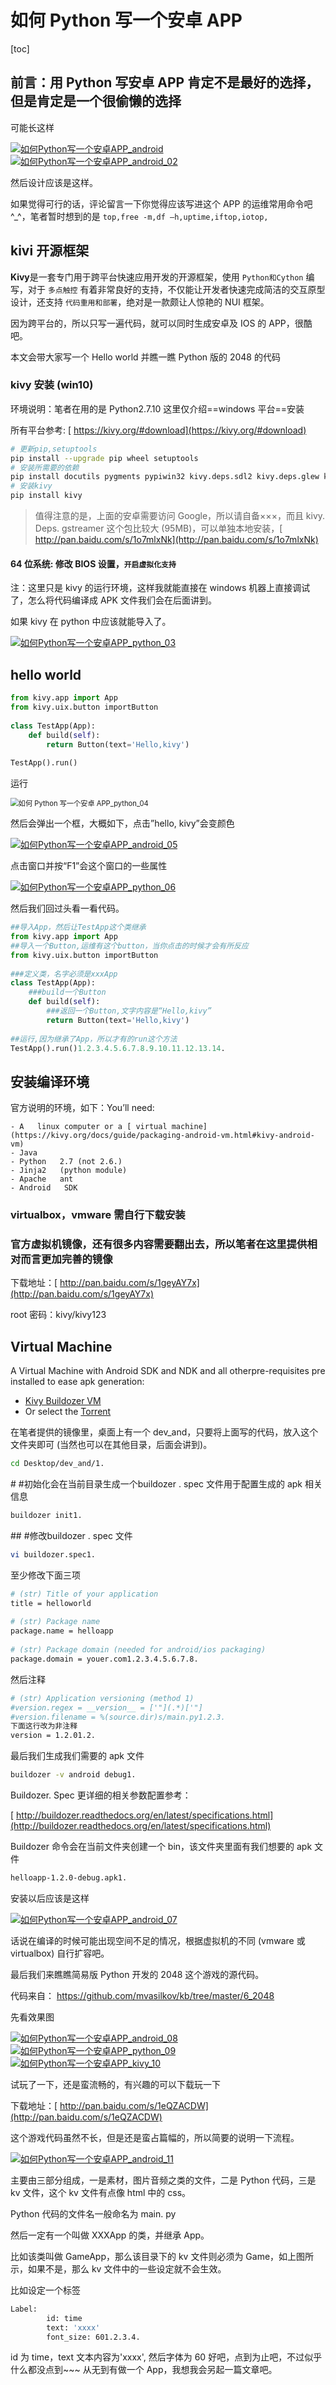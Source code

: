 # 如何 Python 写一个安卓 APP

[toc]

##  前言：用 Python 写安卓 APP 肯定不是最好的选择，但是肯定是一个很偷懒的选择

 可能长这样

[![如何Python写一个安卓APP_android](https://s4.51cto.com//wyfs02/M01/79/77/wKioL1aSO-mz5WNsAABnZ8Z82EA670.png)]( https://s4.51cto.com//wyfs02/M01/79/77/wKioL1aSO-mz5WNsAABnZ8Z82EA670.png )    [ ](http://s2.51cto.com/wyfs02/M01/79/77/wKioL1aSPB-wPKgzAAAvjTKJ0UU521.png)[![如何Python写一个安卓APP_android_02](http://s3.51cto.com/wyfs02/M00/79/79/wKiom1aSPDGAUGiCAAA-BVCeTpE757.png)]( http://s3.51cto.com/wyfs02/M00/79/79/wKiom1aSPDGAUGiCAAA-BVCeTpE757.png )



 然后设计应该是这样。

如果觉得可行的话，评论留言一下你觉得应该写进这个 APP 的运维常用命令吧^_^，笔者暂时想到的是 `top,free -m,df –h,uptime,iftop,iotop,`

## kivi 开源框架

**Kivy**是一套专门用于跨平台快速应用开发的开源框架，使用 `Python和Cython` 编写，对于 `多点触控` 有着非常良好的支持，不仅能让开发者快速完成简洁的交互原型设计，还支持 `代码重用和部署`，绝对是一款颇让人惊艳的 NUI 框架。

因为跨平台的，所以只写一遍代码，就可以同时生成安卓及 IOS 的 APP，很酷吧。

本文会带大家写一个 Hello world 并瞧一瞧 Python 版的 2048 的代码

 

### kivy 安装 (win10)

环境说明：笔者在用的是 Python2.7.10  这里仅介绍==windows 平台==安装

所有平台参考: [ https://kivy.org/#download](https://kivy.org/#download)

```bash
# 更新pip,setuptools
pip install --upgrade pip wheel setuptools
# 安装所需要的依赖
pip install docutils pygments pypiwin32 kivy.deps.sdl2 kivy.deps.glew kivy.deps.gstreamer --extra-index-url https://kivy.org/downloads/packages/simple/
# 安装kivy
pip install kivy
```

> 值得注意的是，上面的安卓需要访问 Google，所以请自备×××，而且 kivy. Deps. gstreamer 这个包比较大 (95MB)，可以单独本地安装，[ http://pan.baidu.com/s/1o7mlxNk](http://pan.baidu.com/s/1o7mlxNk)

#### 64 位系统: 修改 BIOS 设置，`开启虚拟化支持`

注：这里只是 kivy 的运行环境，这样我就能直接在 windows 机器上直接调试了，怎么将代码编译成 APK 文件我们会在后面讲到。

如果 kivy 在 python 中应该就能导入了。

[![如何Python写一个安卓APP_python_03](https://s4.51cto.com//wyfs02/M02/79/77/wKioL1aSPUOCRCPMAAAhlWpoOH8332.png)]( https://s4.51cto.com//wyfs02/M02/79/77/wKioL1aSPUOCRCPMAAAhlWpoOH8332.png )

## hello world

```python
from kivy.app import App
from kivy.uix.button importButton
 
class TestApp(App):
    def build(self):
        return Button(text='Hello,kivy')
 
TestApp().run()
```

 运行

<img src=" https://s4.51cto.com//wyfs02/M00/79/79/wKiom1aSPWez8sqnAAC28WhQqpA034.png" alt="如何 Python 写一个安卓 APP_python_04" style="zoom: 80%;" />

然后会弹出一个框，大概如下，点击”hello, kivy”会变颜色

[![如何Python写一个安卓APP_android_05](http://s5.51cto.com/wyfs02/M02/79/79/wKiom1aSPaHzKAEbAADI4wuPDXw775.png)]( https://s4.51cto.com//wyfs02/M02/79/79/wKiom1aSPYfjj-rwAADdxdZDl58889.png )

点击窗口并按“F1”会这个窗口的一些属性

[![如何Python写一个安卓APP_python_06](https://s4.51cto.com//wyfs02/M01/79/79/wKiom1aSPZaDt-hvAABzhM7sjMI004.png)]( https://s4.51cto.com//wyfs02/M01/79/79/wKiom1aSPZaDt-hvAABzhM7sjMI004.png )

然后我们回过头看一看代码。

```python
##导入App，然后让TestApp这个类继承
from kivy.app import App
##导入一个Button,运维有这个button，当你点击的时候才会有所反应
from kivy.uix.button importButton
 
###定义类，名字必须是xxxApp
class TestApp(App):
    ###build一个Button
    def build(self):
        ###返回一个Button,文字内容是“Hello,kivy”
        return Button(text='Hello,kivy')
 
##运行,因为继承了App，所以才有的run这个方法
TestApp().run()1.2.3.4.5.6.7.8.9.10.11.12.13.14.
```

## 安装编译环境

 官方说明的环境，如下：You’ll need:

```
- A   linux computer or a [ virtual machine](https://kivy.org/docs/guide/packaging-android-vm.html#kivy-android-vm)
- Java
- Python   2.7 (not 2.6.)
- Jinja2   (python module)
- Apache   ant
- Android   SDK
```

### virtualbox，vmware 需自行下载安装

### 官方虚拟机镜像，还有很多内容需要翻出去，所以笔者在这里提供相对而言更加完善的镜像

下载地址：[ http://pan.baidu.com/s/1geyAY7x](http://pan.baidu.com/s/1geyAY7x)

root 密码：kivy/kivy123

## Virtual Machine

A Virtual Machine with Android SDK and NDK and all otherpre-requisites pre installed to ease apk generation:

- [ Kivy Buildozer VM](https://drive.google.com/open?id=0B112pXITp0hJU3dJb25hbWJ3RHM&authuser=0)
- Or select the [ Torrent](https://drive.google.com/open?id=0B112pXITp0hJaDlVTmw3Y1luTms&authuser=0)

 

在笔者提供的镜像里，桌面上有一个 dev_and，只要将上面写的代码，放入这个文件夹即可 (当然也可以在其他目录，后面会讲到)。

```bash
cd Desktop/dev_and/1.
```

\# #初始化会在当前目录生成一个buildozer . spec 文件用于配置生成的 apk 相关信息

```bash
buildozer init1.
```

\## #修改buildozer . spec 文件

```bash
vi buildozer.spec1.
```

至少修改下面三项

```bash
# (str) Title of your application
title = helloworld
 
# (str) Package name
package.name = helloapp
 
# (str) Package domain (needed for android/ios packaging)
package.domain = youer.com1.2.3.4.5.6.7.8.
```

然后注释

```bash
# (str) Application versioning (method 1)
#version.regex = __version__ = ['"](.*)['"]
#version.filename = %(source.dir)s/main.py1.2.3.
下面这行改为非注释
version = 1.2.01.2.
```

 最后我们生成我们需要的 apk 文件

```bash
buildozer -v android debug1.
```

 

Buildozer. Spec 更详细的相关参数配置参考：

[ http://buildozer.readthedocs.org/en/latest/specifications.html](http://buildozer.readthedocs.org/en/latest/specifications.html)

 

Buildozer 命令会在当前文件夹创建一个 bin，该文件夹里面有我们想要的 apk 文件

```bash
helloapp-1.2.0-debug.apk1.
```



 安装以后应该是这样

 [![如何Python写一个安卓APP_android_07](http://s3.51cto.com/wyfs02/M02/79/78/wKioL1aSRn6zEn4PAAAtivIdfGs250.png)]( http://s4.51cto.com/wyfs02/M02/79/77/wKioL1aSPzSTFPsCAAAY0uS33Ac794.png )

话说在编译的时候可能出现空间不足的情况，根据虚拟机的不同 (vmware 或 virtualbox) 自行扩容吧。



最后我们来瞧瞧简易版 Python 开发的 2048 这个游戏的源代码。

代码来自： https://github.com/mvasilkov/kb/tree/master/6_2048

先看效果图



[ ](http://s5.51cto.com/wyfs02/M01/79/78/wKioL1aSQF-gJIVDAAGNU5RrLk4988.png)[![如何Python写一个安卓APP_android_08](http://s3.51cto.com/wyfs02/M01/79/78/wKioL1aSQTbgkXMhAACo5blBAto943.png)]( http://s2.51cto.com/wyfs02/M01/79/78/wKioL1aSQTbgkXMhAACo5blBAto943.png )[![如何Python写一个安卓APP_python_09](http://s5.51cto.com/wyfs02/M00/79/79/wKiom1aSQROA5IX_AABuwz0TiD4354.png)]( http://s5.51cto.com/wyfs02/M00/79/79/wKiom1aSQROA5IX_AABuwz0TiD4354.png )[![如何Python写一个安卓APP_kivy_10](http://s6.51cto.com/wyfs02/M01/79/79/wKiom1aSQR7xIXa5AAB2uiYmEGk878.png)]( http://s2.51cto.com/wyfs02/M01/79/79/wKiom1aSQR7xIXa5AAB2uiYmEGk878.png )



 

 试玩了一下，还是蛮流畅的，有兴趣的可以下载玩一下

 下载地址：[ http://pan.baidu.com/s/1eQZACDW](http://pan.baidu.com/s/1eQZACDW)

 这个游戏代码虽然不长，但是还是蛮占篇幅的，所以简要的说明一下流程。

 [![如何Python写一个安卓APP_android_11](http://s5.51cto.com/wyfs02/M02/79/78/wKioL1aSQ5_zW_KxAAAfzmXNyLk842.png)]( http://s5.51cto.com/wyfs02/M02/79/78/wKioL1aSQ5_zW_KxAAAfzmXNyLk842.png )

 主要由三部分组成，一是素材，图片音频之类的文件，二是 Python 代码，三是 kv 文件，这个 kv 文件有点像 html 中的 css。

 Python 代码的文件名一般命名为 main. py

 然后一定有一个叫做 XXXApp 的类，并继承 App。

 比如该类叫做 GameApp，那么该目录下的 kv 文件则必须为 Game，如上图所示，如果不是，那么 kv 文件中的一些设定就不会生效。

 比如设定一个标签

```bash
Label:
        id: time
        text: 'xxxx'
        font_size: 601.2.3.4.
```

id 为 time，text 文本内容为'xxxx', 然后字体为 60
好吧，点到为止吧，不过似乎什么都没点到~~~
从无到有做一个 App，我想我会另起一篇文章吧。
